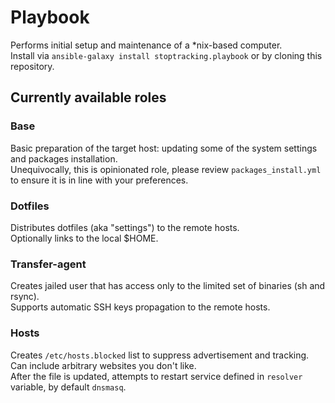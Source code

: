 # Playbook
Performs initial setup and maintenance of a \*nix-based computer.  
Install via `ansible-galaxy install stoptracking.playbook` or by cloning this repository.

## Currently available roles

### Base
Basic preparation of the target host: updating some of the system settings and packages installation.  
Unequivocally, this is opinionated role, please review `packages_install.yml` to ensure it is in line with your preferences.

### Dotfiles
Distributes dotfiles (aka "settings") to the remote hosts.  
Optionally links to the local $HOME.

### Transfer-agent
Creates jailed user that has access only to the limited set of binaries (sh and rsync).  
Supports automatic SSH keys propagation to the remote hosts.

### Hosts
Creates `/etc/hosts.blocked` list to suppress advertisement and tracking.
Can include arbitrary websites you don't like.  
After the file is updated, attempts to restart service defined in `resolver` variable, by default `dnsmasq`.

